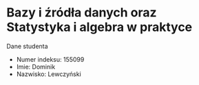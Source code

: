 
# Bazy i źródła danych oraz Statystyka i algebra w praktyce


Dane studenta
- Numer indeksu: 155099
- Imie: Dominik
- Nazwisko: Lewczyński